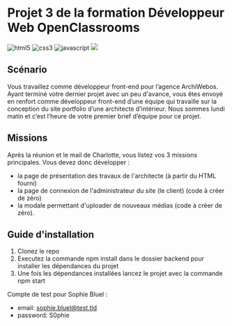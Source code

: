 # Projet 3 de la formation Développeur Web OpenClassrooms

<a><img src="https://img.shields.io/badge/HTML5-E34F26?style=for-the-badge&logo=html5&logoColor=white" alt="html5"/></a>
<a><img src="https://img.shields.io/badge/CSS3-1572B6?style=for-the-badge&logo=css3&logoColor=white" alt="css3"/></a>
<a><img src="https://img.shields.io/badge/JavaScript-F7DF1E?style=for-the-badge&logo=javascript&logoColor=black" alt="javascript"/></a>
<a><img src="https://img.shields.io/badge/Node.js-43853D?style=for-the-badge&logo=node.js&logoColor=white"/></a>

## Scénario
Vous travaillez comme développeur front-end pour l’agence ArchiWebos. Ayant terminé votre dernier projet avec un peu d'avance, vous êtes envoyé en renfort comme développeur front-end d’une équipe qui travaille sur la conception du site portfolio d’une architecte d’intérieur.
Nous sommes lundi matin et c’est l’heure de votre premier brief d’équipe pour ce projet.

## Missions
Après la réunion et le mail de Charlotte, vous listez vos 3 missions principales. Vous devez donc développer :
- la page de présentation des travaux de l'architecte (à partir du HTML fourni)
- la page de connexion de l'administrateur du site (le client) (code à créer de zéro)
- la modale permettant d'uploader de nouveaux médias (code à créer de zéro).

## Guide d'installation

1. Clonez le repo
2. Executez la commande npm install dans le dossier backend pour installer les dépendances du projet
3. Une fois les dépendances installées lancez le projet avec la commande npm start

Compte de test pour Sophie Bluel :

- email: sophie.bluel@test.tld
- password: S0phie
